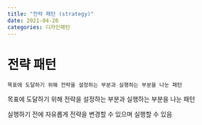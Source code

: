```yaml
---
title: "전략 패턴 (strategy)"
date: 2021-04-26
categories: 디자인패턴
---
```


# 전략 패턴

    목표에 도달하기 위해 전략을 설정하는 부분과 실행하는 부분을 나눈 패턴

목표에 도달하기 위해 전략을 설정하는 부분과 실행하는 부분을 나눈 패턴

실행하기 전에 자유롭게 전략을 변경할 수 있으며 실행할 수 있음
